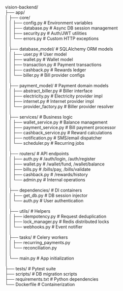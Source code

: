 vision-backend/  
├── app/  
│   ├── core/  
│   │   ├── config.py           # Environment variables  
│   │   ├── database.py         # Async DB session management  
│   │   ├── security.py         # Auth/JWT utilities  
│   │   └── errors.py           # Custom HTTP exceptions  
│   │  
│   ├── database_model/         # SQLAlchemy ORM models  
│   │   ├── user.py             # User model  
│   │   ├── wallet.py           # Wallet model  
│   │   ├── transaction.py      # Payment transactions  
│   │   ├── cashback.py         # Rewards ledger  
│   │   └── biller.py           # Bill provider configs  
│   │  
│   ├── payment_model/          # Payment domain models  
│   │   ├── abstract_biller.py  # Biller interface  
│   │   ├── electricity.py      # Electricity provider impl  
│   │   ├── internet.py         # Internet provider impl  
│   │   └── provider_factory.py # Biller provider resolver  
│   │  
│   ├── services/               # Business logic  
│   │   ├── wallet_service.py   # Balance management  
│   │   ├── payment_service.py  # Bill payment processor  
│   │   ├── cashback_service.py # Reward calculations  
│   │   ├── notification.py     # SMS/email dispatcher  
│   │   └── scheduler.py        # Recurring jobs  
│   │  
│   ├── routers/                # API endpoints  
│   │   ├── auth.py             # /auth/login, /auth/register  
│   │   ├── wallet.py           # /wallet/fund, /wallet/balance  
│   │   ├── bills.py            # /bills/pay, /bills/validate  
│   │   ├── cashback.py         # /rewards/history  
│   │   └── admin.py            # Internal operations  
│   │  
│   ├── dependencies/           # DI containers  
│   │   ├── get_db.py           # DB session injector  
│   │   └── auth.py             # User authentication  
│   │  
│   ├── utils/                  # Helpers  
│   │   ├── idempotency.py      # Request deduplication  
│   │   ├── lock_manager.py     # Redis distributed locks  
│   │   └── webhooks.py         # Event notifier  
│   │  
│   ├── tasks/                  # Celery workers  
│   │   ├── recurring_payments.py  
│   │   └── reconciliation.py  
│   │  
│   └── main.py                 # App initialization  
│  
├── tests/                      # Pytest suite  
├── scripts/                    # DB migration scripts  
├── requirements.txt            # Python dependencies  
└── Dockerfile                  # Containerization  